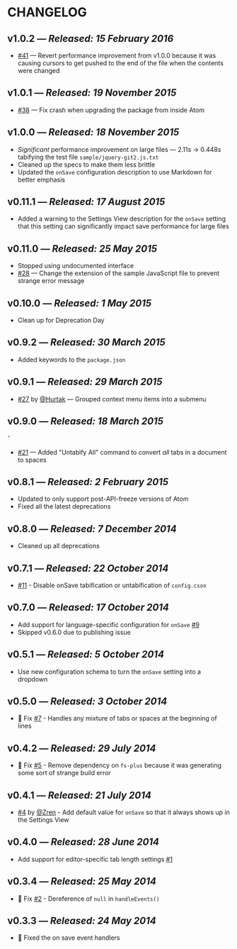 # CHANGELOG

## **v1.0.2** &mdash; *Released: 15 February 2016*

* [#41](https://github.com/lee-dohm/tabs-to-spaces/issues41) &mdash; Revert performance improvement from v1.0.0 because it was causing cursors to get pushed to the end of the file when the contents were changed

## **v1.0.1** &mdash; *Released: 19 November 2015*

* [#38](https://github.com/lee-dohm/tabs-to-spaces/issues/38) &mdash; Fix crash when upgrading the package from inside Atom

## **v1.0.0** &mdash; *Released: 18 November 2015*

* *Significant* performance improvement on large files &mdash; 2.11s &rarr; 0.448s tabifying the test file `sample/jquery-git2.js.txt`
* Cleaned up the specs to make them less brittle
* Updated the `onSave` configuration description to use Markdown for better emphasis

## **v0.11.1** &mdash; *Released: 17 August 2015*

* Added a warning to the Settings View description for the `onSave` setting that this setting can significantly impact save performance for large files

## **v0.11.0** &mdash; *Released: 25 May 2015*

* Stopped using undocumented interface
* [#28](https://github.com/lee-dohm/tabs-to-spaces/issues/28) &mdash; Change the extension of the sample JavaScript file to prevent strange error message

## **v0.10.0** &mdash; *Released: 1 May 2015*

* Clean up for Deprecation Day

## **v0.9.2** &mdash; *Released: 30 March 2015*

* Added keywords to the `package.json`

## **v0.9.1** &mdash; *Released: 29 March 2015*

* [#27](https://github.com/lee-dohm/tabs-to-spaces/pull/27) by [@Hurtak](https://github.com/Hurtak) &mdash; Grouped context menu items into a submenu

## **v0.9.0** &mdash; *Released: 18 March 2015*
ˆ
* [#21](https://github.com/lee-dohm/tabs-to-spaces/issues/21) &mdash; Added "Untabify All" command to convert *all* tabs in a document to spaces

## **v0.8.1** &mdash; *Released: 2 February 2015*

* Updated to only support post-API-freeze versions of Atom
* Fixed all the latest deprecations

## **v0.8.0** &mdash; *Released: 7 December 2014*

* Cleaned up all deprecations

## **v0.7.1** &mdash; *Released: 22 October 2014*

* [#11](https://github.com/lee-dohm/tabs-to-spaces/issues/11) - Disable onSave tabification or untabification of `config.cson`

## **v0.7.0** &mdash; *Released: 17 October 2014*

* Add support for language-specific configuration for `onSave` [#9](https://github.com/lee-dohm/tabs-to-spaces/issues/9)
* Skipped v0.6.0 due to publishing issue

## **v0.5.1** &mdash; *Released: 5 October 2014*

* Use new configuration schema to turn the `onSave` setting into a dropdown

## **v0.5.0** &mdash; *Released: 3 October 2014*

* :bug: Fix [#7](https://github.com/lee-dohm/tabs-to-spaces/issues/7) - Handles any mixture of tabs or spaces at the beginning of lines

## **v0.4.2** &mdash; *Released: 29 July 2014*

* :bug: Fix [#5](https://github.com/lee-dohm/tabs-to-spaces/issues/5) - Remove dependency on `fs-plus` because it was generating some sort of strange build error

## **v0.4.1** &mdash; *Released: 21 July 2014*

* [#4](https://github.com/lee-dohm/tabs-to-spaces/pull/4) by [@Zren](https://github.com/Zren) - Add default value for `onSave` so that it always shows up in the Settings View

## **v0.4.0** &mdash; *Released: 28 June 2014*

* Add support for editor-specific tab length settings [#1](https://github.com/lee-dohm/tabs-to-spaces/issues/1)

## **v0.3.4** &mdash; *Released: 25 May 2014*

* :bug: Fix [#2](https://github.com/lee-dohm/tabs-to-spaces/issues/2) - Dereference of `null` in `handleEvents()`

## **v0.3.3** &mdash; *Released: 24 May 2014*

* :bug: Fixed the on save event handlers
